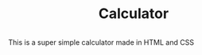 <h1 align="center">Calculator</h1>
<img href="">
<p>This is a super simple calculator made in HTML and CSS</p>

